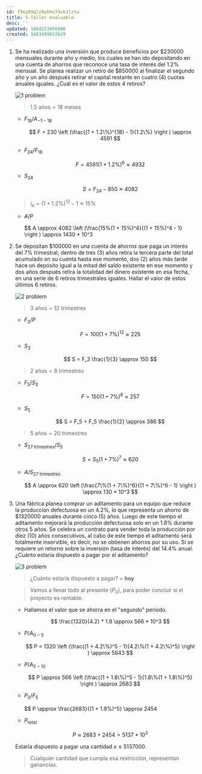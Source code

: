 ```yaml
---
id: f9oy09qlz0pbho74zk1lztw
title: 5-Taller evaluable
desc: ''
updated: 1684253456806
created: 1683499022629
---
```


1. Se ha realizado una inversión que produce beneficios por $230000 mensuales durante año y medio, los cuales se han ido depositando en una cuenta de ahorros que reconoce una tasa de interés del 1.2% mensual. Se planea realizar un retiro de $850000 al finalizar el segundo año y un año después retirar el capital restante en cuatro (4) cuotas anuales iguales. ¿Cuál es el valor de estos 4 retiros?

    ![1 problem](./assets/University/Ingenieria%20econ%C3%B3mica/2_5-1%201_problem.jpg)

    > $1.5 \text{ años} = 18 \text{ meses}$

    - $F_{18}/A_{-1 - 18}$

        $$
        F = 230 \left (\frac{(1 + 1.2\%)^{18} - 1}{1.2\%} \right ) \approx 4591
        $$

    - $F_{24}/F_{18}$

        $$
        F = 4591(1 + 1.2\%)^6 \approx 4932
        $$

    - $S_{24}$

        $$
        S = F_{24} - 850 \approx 4082
        $$

    > $i_a = (1 + 1.2\%)^{12} - 1 \approx 15\%$

    - $A/P$

        $$
        A \approx 4082 \left (\frac{15\%(1 + 15\%)^4}{(1 + 15\%)^4 - 1} \right ) \approx 1430 * 10^3

2. Se depositan $100000 en una cuenta de ahorros que paga un interés del 7% trimestral; dentro de tres (3) años retira la tercera parte del total acumulado en su cuenta hasta ese momento, dos (2) años más tarde hace un depósito igual a la mitad del saldo existente en ese momento y dos años después retira la totalidad del dinero existente en esa fecha, en una serie de 6 retiros trimestrales iguales. Hallar el valor de estos últimos 6 retiros.

    ![2 problem](./assets/University/Ingenieria%20econ%C3%B3mica/2_5-2%202_problem.jpg)

    > $3 \text{ años} = 12 \text{ trimestres}$

    - $F_3/P$

        $$
        F = 100(1 + 7\%)^{12} \approx 225
        $$

    - $S_3$

        $$
        S = F_3 \frac{1}{3} \approx 150
        $$

    > $2 \text{ años} = 8 \text{ trimestres}$

    - $F_5/S_3$

        $$
        F = 150(1 + 7\%)^8 \approx 257
        $$

    - $S_5$

        $$
        S = F_5 + F_5 \frac{1}{2} \approx 386
        $$

    > $5 \text{ años} = 20 \text{ trimestres}$

    - $S_{27 \text{ trimestres}}/S_5$

        $$
        S = S_5(1 + 7\%)^7 \approx 620
        $$

    - $A/S_{27 \text{ trimestres}}$

        $$
        A \approx 620 \left (\frac{7\%(1 + 7\%)^6}{(1 + 7\%)^6 - 1} \right ) \approx 130 * 10^3
        $$

3. Una fábrica planea comprar un aditamento para un equipo que reduce la producción defectuosa en un 4.2%, lo que representa un ahorro de $1320000 anuales durante cinco (5) años. Luego de este tiempo el aditamento mejorará la producción defectuosa solo en un 1.8% durante otros 5 años. Se celebra un contrato para vender toda la producción por diez (10) años consecutivos, al cabo de este tiempo el aditamento será totalmente inservible, es decir, no se obtienen ahorros por su uso. Si se requiere un retorno sobre la inversión (tasa de interés) del 14.4% anual. ¿Cuánto estaría dispuesto a pagar por el aditamento?

    ![3 problem](./assets/University/Ingenieria%20econ%C3%B3mica/2_5-3%203_problem.jpg)

    > ¿Cuánto estaría dispuesto a pagar? = **hoy**

    > Vamos a llevar todo al presente ($P_0$), para poder concluir si el proyecto es rentable.

    - Hallamos el valor que se ahorra en el "segundo" periodo.

        $$
        \frac{1320}{4.2} * 1.8 \approx 566 * 10^3
        $$

    - $P/A_{0 - 5}$

        $$
        P = 1320 \left (\frac{(1 + 4.2\%)^5 - 1}{4.2\%(1 + 4.2\%)^5} \right ) \approx 5843
        $$

    - $P/A_{5 - 10}$

        $$
        P \approx 566 \left (\frac{(1 + 1.8\%)^5 - 1}{1.8\%(1 + 1.8\%)^5} \right ) \approx 2683
        $$

    - $P_0/F_5$

        $$
        P \approx \frac{2683}{(1 + 1.8\%)^5} \approx 2454

    - $P_\text{total}$

        $$
        P \approx 2683 + 2454 = 5137 * 10^3
        $$

    Estaría dispuesto a pagar una cantidad $x \leq 5137000$.

    > Cualquier cantidad que cumpla esa restricción, representan ganancias.